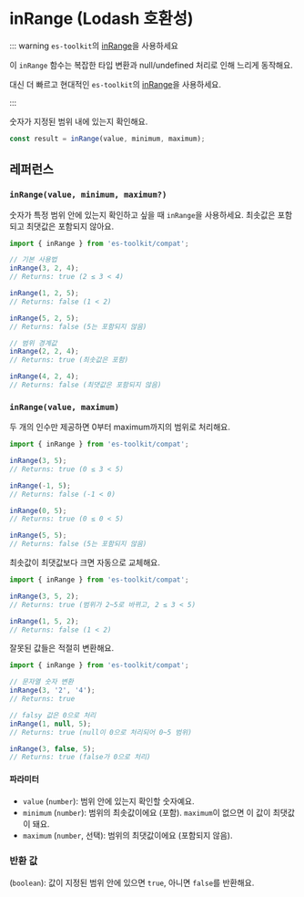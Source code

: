 # inRange (Lodash 호환성)

::: warning `es-toolkit`의 [inRange](../../math/inRange.md)을 사용하세요

이 `inRange` 함수는 복잡한 타입 변환과 null/undefined 처리로 인해 느리게 동작해요.

대신 더 빠르고 현대적인 `es-toolkit`의 [inRange](../../math/inRange.md)을 사용하세요.

:::

숫자가 지정된 범위 내에 있는지 확인해요.

```typescript
const result = inRange(value, minimum, maximum);
```

## 레퍼런스

### `inRange(value, minimum, maximum?)`

숫자가 특정 범위 안에 있는지 확인하고 싶을 때 `inRange`을 사용하세요. 최솟값은 포함되고 최댓값은 포함되지 않아요.

```typescript
import { inRange } from 'es-toolkit/compat';

// 기본 사용법
inRange(3, 2, 4);
// Returns: true (2 ≤ 3 < 4)

inRange(1, 2, 5);
// Returns: false (1 < 2)

inRange(5, 2, 5);
// Returns: false (5는 포함되지 않음)

// 범위 경계값
inRange(2, 2, 4);
// Returns: true (최솟값은 포함)

inRange(4, 2, 4);
// Returns: false (최댓값은 포함되지 않음)
```

### `inRange(value, maximum)`

두 개의 인수만 제공하면 0부터 maximum까지의 범위로 처리해요.

```typescript
import { inRange } from 'es-toolkit/compat';

inRange(3, 5);
// Returns: true (0 ≤ 3 < 5)

inRange(-1, 5);
// Returns: false (-1 < 0)

inRange(0, 5);
// Returns: true (0 ≤ 0 < 5)

inRange(5, 5);
// Returns: false (5는 포함되지 않음)
```

최솟값이 최댓값보다 크면 자동으로 교체해요.

```typescript
import { inRange } from 'es-toolkit/compat';

inRange(3, 5, 2);
// Returns: true (범위가 2~5로 바뀌고, 2 ≤ 3 < 5)

inRange(1, 5, 2);
// Returns: false (1 < 2)
```

잘못된 값들은 적절히 변환해요.

```typescript
import { inRange } from 'es-toolkit/compat';

// 문자열 숫자 변환
inRange(3, '2', '4');
// Returns: true

// falsy 값은 0으로 처리
inRange(1, null, 5);
// Returns: true (null이 0으로 처리되어 0~5 범위)

inRange(3, false, 5);
// Returns: true (false가 0으로 처리)
```

#### 파라미터

- `value` (`number`): 범위 안에 있는지 확인할 숫자예요.
- `minimum` (`number`): 범위의 최솟값이에요 (포함). `maximum`이 없으면 이 값이 최댓값이 돼요.
- `maximum` (`number`, 선택): 범위의 최댓값이에요 (포함되지 않음).

### 반환 값

(`boolean`): 값이 지정된 범위 안에 있으면 `true`, 아니면 `false`를 반환해요.
